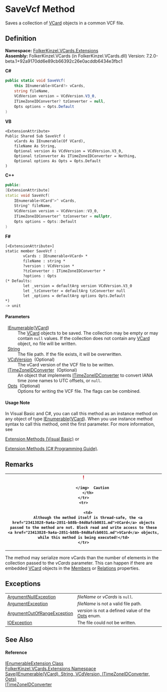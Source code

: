 # SaveVcf Method


Saves a collection of <a href="23413828-9a4a-2851-b88b-84d0afcb0031.md">VCard</a> objects in a common VCF file.



## Definition
**Namespace:** <a href="ea6bb853-85f2-e58b-0429-68b3fa762c9a.md">FolkerKinzel.VCards.Extensions</a>  
**Assembly:** FolkerKinzel.VCards (in FolkerKinzel.VCards.dll) Version: 7.2.0-beta.1+92a9170dd6e89cb66392c26e0acddb6434e3fbc1

**C#**
``` C#
public static void SaveVcf(
	this IEnumerable<VCard?> vCards,
	string fileName,
	VCdVersion version = VCdVersion.V3_0,
	ITimeZoneIDConverter? tzConverter = null,
	Opts options = Opts.Default
)
```
**VB**
``` VB
<ExtensionAttribute>
Public Shared Sub SaveVcf ( 
	vCards As IEnumerable(Of VCard),
	fileName As String,
	Optional version As VCdVersion = VCdVersion.V3_0,
	Optional tzConverter As ITimeZoneIDConverter = Nothing,
	Optional options As Opts = Opts.Default
)
```
**C++**
``` C++
public:
[ExtensionAttribute]
static void SaveVcf(
	IEnumerable<VCard^>^ vCards, 
	String^ fileName, 
	VCdVersion version = VCdVersion::V3_0, 
	ITimeZoneIDConverter^ tzConverter = nullptr, 
	Opts options = Opts::Default
)
```
**F#**
``` F#
[<ExtensionAttribute>]
static member SaveVcf : 
        vCards : IEnumerable<VCard> * 
        fileName : string * 
        ?version : VCdVersion * 
        ?tzConverter : ITimeZoneIDConverter * 
        ?options : Opts 
(* Defaults:
        let _version = defaultArg version VCdVersion.V3_0
        let _tzConverter = defaultArg tzConverter null
        let _options = defaultArg options Opts.Default
*)
-> unit 
```



#### Parameters
<dl><dt>  <a href="https://learn.microsoft.com/dotnet/api/system.collections.generic.ienumerable-1" target="_blank" rel="noopener noreferrer">IEnumerable</a>(<a href="23413828-9a4a-2851-b88b-84d0afcb0031.md">VCard</a>)</dt><dd>The <a href="23413828-9a4a-2851-b88b-84d0afcb0031.md">VCard</a> objects to be saved. The collection may be empty or may contain <code>null</code> values. If the collection does not contain any <a href="23413828-9a4a-2851-b88b-84d0afcb0031.md">VCard</a> object, no file will be written.</dd><dt>  <a href="https://learn.microsoft.com/dotnet/api/system.string" target="_blank" rel="noopener noreferrer">String</a></dt><dd>The file path. If the file exists, it will be overwritten.</dd><dt>  <a href="ac9fdf40-2b0d-b8c5-e766-f1a99a67bfbc.md">VCdVersion</a>  (Optional)</dt><dd>The vCard version of the VCF file to be written.</dd><dt>  <a href="447e2c96-b59d-3811-0458-087d1a02e115.md">ITimeZoneIDConverter</a>  (Optional)</dt><dd>An object that implements <a href="447e2c96-b59d-3811-0458-087d1a02e115.md">ITimeZoneIDConverter</a> to convert IANA time zone names to UTC offsets, or <code>null</code>.</dd><dt>  <a href="30bedfe8-6ddb-6b4e-f5cf-c3f361041435.md">Opts</a>  (Optional)</dt><dd>Options for writing the VCF file. The flags can be combined.</dd></dl>

#### Usage Note
In Visual Basic and C#, you can call this method as an instance method on any object of type <a href="https://learn.microsoft.com/dotnet/api/system.collections.generic.ienumerable-1" target="_blank" rel="noopener noreferrer">IEnumerable</a>(<a href="23413828-9a4a-2851-b88b-84d0afcb0031.md">VCard</a>). When you use instance method syntax to call this method, omit the first parameter. For more information, see <a href="https://docs.microsoft.com/dotnet/visual-basic/programming-guide/language-features/procedures/extension-methods" target="_blank" rel="noopener noreferrer">

Extension Methods (Visual Basic)</a> or <a href="https://docs.microsoft.com/dotnet/csharp/programming-guide/classes-and-structs/extension-methods" target="_blank" rel="noopener noreferrer">

Extension Methods (C# Programming Guide)</a>.

## Remarks



<table>
	<tr>
		<th>
			<img src="media/AlertCaution.png" alt="Caution note">
				
			</img>  Caution
		</th>
	</tr>
	<tr>
		
		<td>
		Although the method itself is thread-safe, the <a href="23413828-9a4a-2851-b88b-84d0afcb0031.md">VCard</a> objects passed to the method are not. Block read and write access to these <a href="23413828-9a4a-2851-b88b-84d0afcb0031.md">VCard</a> objects, while this method is being executed!</td>
	</tr>
</table>




The method may serialize more vCards than the number of elements in the collection passed to the *vCards* parameter. This can happen if there are embedded <a href="23413828-9a4a-2851-b88b-84d0afcb0031.md">VCard</a> objects in the <a href="ed536746-8d78-03fa-a6c8-94cc04b1e3c0.md">Members</a> or <a href="dd88778d-2741-7f5e-33a2-1ce764d4da37.md">Relations</a> properties.


## Exceptions
<table>
<tr>
<td><a href="https://learn.microsoft.com/dotnet/api/system.argumentnullexception" target="_blank" rel="noopener noreferrer">ArgumentNullException</a></td>
<td><em>fileName</em> or <em>vCards</em> is <code>null</code>.</td></tr>
<tr>
<td><a href="https://learn.microsoft.com/dotnet/api/system.argumentexception" target="_blank" rel="noopener noreferrer">ArgumentException</a></td>
<td><em>fileName</em> is not a valid file path.</td></tr>
<tr>
<td><a href="https://learn.microsoft.com/dotnet/api/system.argumentoutofrangeexception" target="_blank" rel="noopener noreferrer">ArgumentOutOfRangeException</a></td>
<td><em>version</em> is not a defined value of the <a href="30bedfe8-6ddb-6b4e-f5cf-c3f361041435.md">Opts</a> enum.</td></tr>
<tr>
<td><a href="https://learn.microsoft.com/dotnet/api/system.io.ioexception" target="_blank" rel="noopener noreferrer">IOException</a></td>
<td>The file could not be written.</td></tr>
</table>

## See Also


#### Reference
<a href="c35d9134-4046-9ae5-662b-f2be39e4b469.md">IEnumerableExtension Class</a>  
<a href="ea6bb853-85f2-e58b-0429-68b3fa762c9a.md">FolkerKinzel.VCards.Extensions Namespace</a>  
<a href="4abc3a6b-7c46-2f5e-2c4e-8b31ea1c96f7.md">Save(IEnumerable(VCard), String, VCdVersion, ITimeZoneIDConverter, Opts)</a>  
<a href="447e2c96-b59d-3811-0458-087d1a02e115.md">ITimeZoneIDConverter</a>  
